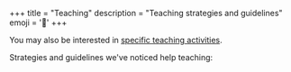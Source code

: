 +++
title = "Teaching"
description = "Teaching strategies and guidelines"
emoji = '👥'
+++

You may also be interested in [specific teaching activities](../activities)</a>.

Strategies and guidelines we've noticed help teaching:
